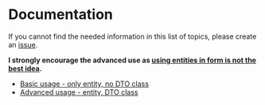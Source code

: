 Documentation
=============
If you cannot find the needed information in this list of topics, please create an [issue](https://github.com/DobryProgramator/SmartformBundle/issues).

**I strongly encourage the advanced use as [using entities in form is not the best idea](https://blog.martinhujer.cz/symfony-forms-with-request-objects/).**

* [Basic usage - only entity, no DTO class](simple.md)
* [Advanced usage - entity, DTO class](advanced.md)
